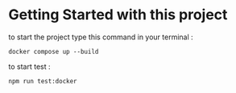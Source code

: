 # Getting Started with this project
to start the project type this command in your terminal :

`docker compose up --build`


to start test : 

`npm run test:docker`
